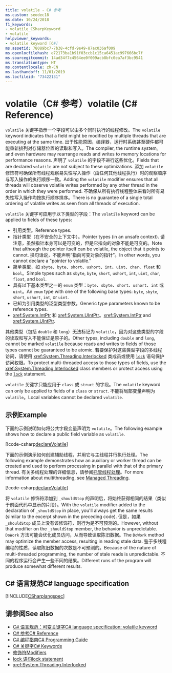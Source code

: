 ```yaml
---
title: volatile - C# 参考
ms.custom: seodec18
ms.date: 10/24/2018
f1_keywords:
- volatile_CSharpKeyword
- volatile
helpviewer_keywords:
- volatile keyword [C#]
ms.assetid: 78089bc7-7b38-4cfd-9e49-87ac036af009
ms.openlocfilehash: e72173ba1b91f03ccb1c15ca6451ac997666bc7f
ms.sourcegitcommit: 14ad34f7c4564ee0f009acb8bfc0ea7af3bc9541
ms.translationtype: HT
ms.contentlocale: zh-CN
ms.lasthandoff: 11/01/2019
ms.locfileid: "73422131"
---
```

# <a name="volatile-c-reference"></a><span data-ttu-id="98747-102">volatile（C# 参考）</span><span class="sxs-lookup"><span data-stu-id="98747-102">volatile (C# Reference)</span></span>

<span data-ttu-id="98747-103">`volatile` 关键字指示一个字段可以由多个同时执行的线程修改。</span><span class="sxs-lookup"><span data-stu-id="98747-103">The `volatile` keyword indicates that a field might be modified by multiple threads that are executing at the same time.</span></span> <span data-ttu-id="98747-104">出于性能原因，编译器，运行时系统甚至硬件都可能重新排列对存储器位置的读取和写入。</span><span class="sxs-lookup"><span data-stu-id="98747-104">The compiler, the runtime system, and even hardware may rearrange reads and writes to memory locations for performance reasons.</span></span> <span data-ttu-id="98747-105">声明了 `volatile` 的字段不进行这些优化。</span><span class="sxs-lookup"><span data-stu-id="98747-105">Fields that are declared `volatile` are not subject to these optimizations.</span></span> <span data-ttu-id="98747-106">添加 `volatile` 修饰符可确保所有线程观察易失性写入操作（由任何其他线程执行）时的观察顺序与写入操作的执行顺序一致。</span><span class="sxs-lookup"><span data-stu-id="98747-106">Adding the `volatile` modifier ensures that all threads will observe volatile writes performed by any other thread in the order in which they were performed.</span></span> <span data-ttu-id="98747-107">不确保从所有执行线程整体来看时所有易失性写入操作均按执行顺序排序。</span><span class="sxs-lookup"><span data-stu-id="98747-107">There is no guarantee of a single total ordering of volatile writes as seen from all threads of execution.</span></span>

<span data-ttu-id="98747-108">`volatile` 关键字可应用于以下类型的字段：</span><span class="sxs-lookup"><span data-stu-id="98747-108">The `volatile` keyword can be applied to fields of these types:</span></span>

- <span data-ttu-id="98747-109">引用类型。</span><span class="sxs-lookup"><span data-stu-id="98747-109">Reference types.</span></span>
- <span data-ttu-id="98747-110">指针类型（在不安全的上下文中）。</span><span class="sxs-lookup"><span data-stu-id="98747-110">Pointer types (in an unsafe context).</span></span> <span data-ttu-id="98747-111">请注意，虽然指针本身可以是可变的，但是它指向的对象不能是可变的。</span><span class="sxs-lookup"><span data-stu-id="98747-111">Note that although the pointer itself can be volatile, the object that it points to cannot.</span></span> <span data-ttu-id="98747-112">换句话说，不能声明“指向可变对象的指针”。</span><span class="sxs-lookup"><span data-stu-id="98747-112">In other words, you cannot declare a "pointer to volatile."</span></span>
- <span data-ttu-id="98747-113">简单类型，如 `sbyte`、`byte`、`short`、`ushort`、`int`、`uint`、`char`、`float` 和 `bool`。</span><span class="sxs-lookup"><span data-stu-id="98747-113">Simple types such as `sbyte`, `byte`, `short`, `ushort`, `int`, `uint`, `char`, `float`, and `bool`.</span></span>
- <span data-ttu-id="98747-114">具有以下基本类型之一的 `enum` 类型：`byte`、`sbyte`、`short`、`ushort`、`int` 或 `uint`。</span><span class="sxs-lookup"><span data-stu-id="98747-114">An `enum` type with one of the following base types: `byte`, `sbyte`, `short`, `ushort`, `int`, or `uint`.</span></span>
- <span data-ttu-id="98747-115">已知为引用类型的泛型类型参数。</span><span class="sxs-lookup"><span data-stu-id="98747-115">Generic type parameters known to be reference types.</span></span>
- <span data-ttu-id="98747-116"><xref:System.IntPtr> 和 <xref:System.UIntPtr>。</span><span class="sxs-lookup"><span data-stu-id="98747-116"><xref:System.IntPtr> and <xref:System.UIntPtr>.</span></span>

<span data-ttu-id="98747-117">其他类型（包括 `double` 和 `long`）无法标记为 `volatile`，因为对这些类型的字段的读取和写入不能保证是原子的。</span><span class="sxs-lookup"><span data-stu-id="98747-117">Other types, including `double` and `long`, cannot be marked `volatile` because reads and writes to fields of those types cannot be guaranteed to be atomic.</span></span> <span data-ttu-id="98747-118">若要保护对这些类型字段的多线程访问，请使用 <xref:System.Threading.Interlocked> 类成员或使用 [`lock`](lock-statement.md) 语句保护访问权限。</span><span class="sxs-lookup"><span data-stu-id="98747-118">To protect multi-threaded access to those types of fields, use the <xref:System.Threading.Interlocked> class members or protect access using the [`lock`](lock-statement.md) statement.</span></span>

<span data-ttu-id="98747-119">`volatile` 关键字只能应用于 `class` 或 `struct` 的字段。</span><span class="sxs-lookup"><span data-stu-id="98747-119">The `volatile` keyword can only be applied to fields of a `class` or `struct`.</span></span> <span data-ttu-id="98747-120">不能将局部变量声明为 `volatile`。</span><span class="sxs-lookup"><span data-stu-id="98747-120">Local variables cannot be declared `volatile`.</span></span>

## <a name="example"></a><span data-ttu-id="98747-121">示例</span><span class="sxs-lookup"><span data-stu-id="98747-121">Example</span></span>

<span data-ttu-id="98747-122">下面的示例说明如何将公共字段变量声明为 `volatile`。</span><span class="sxs-lookup"><span data-stu-id="98747-122">The following example shows how to declare a public field variable as `volatile`.</span></span>

[!code-csharp[declareVolatile](~/samples/snippets/csharp/language-reference/keywords/volatile/Program.cs#Declaration)]

<span data-ttu-id="98747-123">下面的示例演示如何创建辅助线程，并用它与主线程并行执行处理。</span><span class="sxs-lookup"><span data-stu-id="98747-123">The following example demonstrates how an auxiliary or worker thread can be created and used to perform processing in parallel with that of the primary thread.</span></span> <span data-ttu-id="98747-124">有关多线程处理的详细信息，请参阅[托管线程处理](../../../standard/threading/index.md)。</span><span class="sxs-lookup"><span data-stu-id="98747-124">For more information about multithreading, see [Managed Threading](../../../standard/threading/index.md).</span></span>

[!code-csharp[declareVolatile](~/samples/snippets/csharp/language-reference/keywords/volatile/Program.cs#Volatile)]

<span data-ttu-id="98747-125">将 `volatile` 修饰符添加到 `_shouldStop` 的声明后，将始终获得相同的结果（类似于前面代码中显示的片段）。</span><span class="sxs-lookup"><span data-stu-id="98747-125">With the `volatile` modifier added to the declaration of `_shouldStop` in place, you'll always get the same results (similar to the excerpt shown in the preceding code).</span></span> <span data-ttu-id="98747-126">但是，如果 `_shouldStop` 成员上没有该修饰符，则行为是不可预测的。</span><span class="sxs-lookup"><span data-stu-id="98747-126">However, without that modifier on the `_shouldStop` member, the behavior is unpredictable.</span></span> <span data-ttu-id="98747-127">`DoWork` 方法可能会优化成员访问，从而导致读取陈旧数据。</span><span class="sxs-lookup"><span data-stu-id="98747-127">The `DoWork` method may optimize the member access, resulting in reading stale data.</span></span> <span data-ttu-id="98747-128">鉴于多线程编程的性质，读取陈旧数据的次数是不可预测的。</span><span class="sxs-lookup"><span data-stu-id="98747-128">Because of the nature of multi-threaded programming, the number of stale reads is unpredictable.</span></span> <span data-ttu-id="98747-129">不同的程序运行会产生一些不同的结果。</span><span class="sxs-lookup"><span data-stu-id="98747-129">Different runs of the program will produce somewhat different results.</span></span>

## <a name="c-language-specification"></a><span data-ttu-id="98747-130">C# 语言规范</span><span class="sxs-lookup"><span data-stu-id="98747-130">C# language specification</span></span>

[!INCLUDE[CSharplangspec](~/includes/csharplangspec-md.md)]

## <a name="see-also"></a><span data-ttu-id="98747-131">请参阅</span><span class="sxs-lookup"><span data-stu-id="98747-131">See also</span></span>

- [<span data-ttu-id="98747-132">C# 语言规范：可变关键字</span><span class="sxs-lookup"><span data-stu-id="98747-132">C# language specification: volatile keyword</span></span>](../../../../_csharplang/spec/classes.md#volatile-fields)
- [<span data-ttu-id="98747-133">C# 参考</span><span class="sxs-lookup"><span data-stu-id="98747-133">C# Reference</span></span>](../index.md)
- [<span data-ttu-id="98747-134">C# 编程指南</span><span class="sxs-lookup"><span data-stu-id="98747-134">C# Programming Guide</span></span>](../../programming-guide/index.md)
- [<span data-ttu-id="98747-135">C# 关键字</span><span class="sxs-lookup"><span data-stu-id="98747-135">C# Keywords</span></span>](index.md)
- [<span data-ttu-id="98747-136">修饰符</span><span class="sxs-lookup"><span data-stu-id="98747-136">Modifiers</span></span>](index.md)
- [<span data-ttu-id="98747-137">lock 语句</span><span class="sxs-lookup"><span data-stu-id="98747-137">lock statement</span></span>](lock-statement.md)
- <xref:System.Threading.Interlocked>
